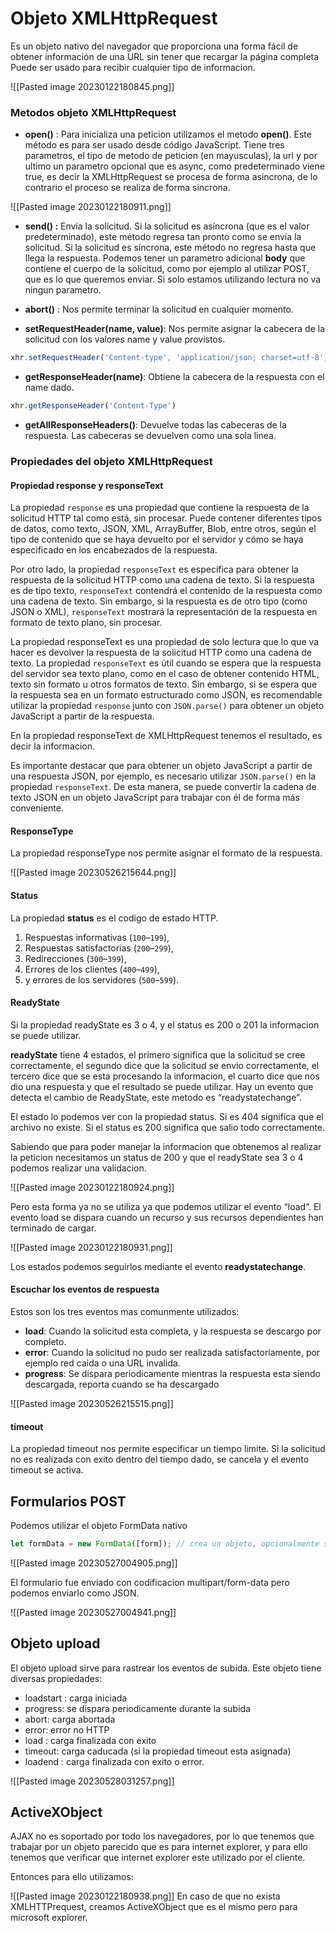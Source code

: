 
# Objeto XMLHttpRequest

Es un objeto nativo del navegador que proporciona una forma fácil de obtener información de una URL sin tener que recargar la página completa Puede ser usado para recibir cualquier tipo de informacion. 

![[Pasted image 20230122180845.png]]

### Metodos objeto XMLHttpRequest

* **open()** : Para inicializa una peticion utilizamos el metodo **open()**. Este método es para ser usado desde código JavaScript. Tiene tres parametros, el tipo de metodo de peticion (en mayusculas), la url y por ultimo un parametro opcional que es async, como predeterminado viene true, es decir la XMLHttpRequest se procesa de forma asincrona, de lo contrario el proceso se realiza de forma sincrona.

![[Pasted image 20230122180911.png]]

* **send() :** Envía la solicitud. Si la solicitud es asíncrona (que es el valor predeterminado), este método regresa tan pronto como se envía la solicitud. Si la solicitud es síncrona, este método no regresa hasta que llega la respuesta. Podemos tener un parametro adicional **body** que contiene el cuerpo de la solicitud, como por ejemplo al utilizar POST, que es lo que queremos enviar. Si solo estamos utilizando lectura no va ningun parametro.

* **abort()** : Nos permite terminar la solicitud en cualquier momento.

* **setRequestHeader(name, value)**: Nos permite asignar la cabecera de la solicitud con los valores name y value provistos.

```js
xhr.setRequestHeader('Content-type', 'application/json; charset=utf-8');
```

* **getResponseHeader(name)**: Obtiene la cabecera de la respuesta con el name dado.

```js
xhr.getResponseHeader('Content-Type')
```

* **getAllResponseHeaders()**: Devuelve todas las cabeceras de la respuesta. Las cabeceras se devuelven como una sola linea.

### Propiedades del objeto XMLHttpRequest

#### Propiedad response y responseText

La propiedad `response` es una propiedad que contiene la respuesta de la solicitud HTTP tal como está, sin procesar. Puede contener diferentes tipos de datos, como texto, JSON, XML, ArrayBuffer, Blob, entre otros, según el tipo de contenido que se haya devuelto por el servidor y cómo se haya especificado en los encabezados de la respuesta.

Por otro lado, la propiedad `responseText` es específica para obtener la respuesta de la solicitud HTTP como una cadena de texto. Si la respuesta es de tipo texto, `responseText` contendrá el contenido de la respuesta como una cadena de texto. Sin embargo, si la respuesta es de otro tipo (como JSON o XML), `responseText` mostrará la representación de la respuesta en formato de texto plano, sin procesar.

La propiedad responseText es una propiedad de solo lectura que lo que va hacer es devolver la respuesta de la solicitud HTTP como una cadena de texto.  La propiedad `responseText` es útil cuando se espera que la respuesta del servidor sea texto plano, como en el caso de obtener contenido HTML, texto sin formato u otros formatos de texto. Sin embargo, si se espera que la respuesta sea en un formato estructurado como JSON, es recomendable utilizar la propiedad `response` junto con `JSON.parse()` para obtener un objeto JavaScript a partir de la respuesta.

En la propiedad responseText de XMLHttpRequest tenemos el resultado, es decir la informacion.  

Es importante destacar que para obtener un objeto JavaScript a partir de una respuesta JSON, por ejemplo, es necesario utilizar `JSON.parse()` en la propiedad `responseText`. De esta manera, se puede convertir la cadena de texto JSON en un objeto JavaScript para trabajar con él de forma más conveniente.

#### ResponseType

La propiedad responseType nos permite asignar el formato de la respuesta.

![[Pasted image 20230526215644.png]]

#### Status

La propiedad **status** es el codigo de estado HTTP.

1. Respuestas informativas (`100`–`199`),
2. Respuestas satisfactorias (`200`–`299`),
3. Redirecciones (`300`–`399`),
4. Errores de los clientes (`400`–`499`),
5. y errores de los servidores (`500`–`599`).

#### ReadyState

Si la propiedad readyState es 3 o 4, y el status es 200 o 201 la informacion se puede utilizar.

**readyState** tiene 4 estados, el primero significa que la solicitud se cree correctamente, el segundo dice que la solicitud se envio correctamente, el tercero dice que se esta procesando la informacion, el cuarto dice que nos dio una respuesta y que el resultado se puede utilizar. Hay un evento que detecta el cambio de ReadyState, este metodo es “readystatechange”.

El estado lo podemos ver con la propiedad status. Si es 404 significa que el archivo no existe. Si el status es 200 significa que salio todo correctamente.

Sabiendo que para poder manejar la informacion que obtenemos al realizar la peticion necesitamos un status de 200 y que el readyState sea 3 o 4 podemos realizar una validacion.

![[Pasted image 20230122180924.png]]

Pero esta forma ya no se utiliza ya que podemos utilizar el evento “load”. El evento load se dispara cuando un recurso y sus recursos dependientes han terminado de cargar.

![[Pasted image 20230122180931.png]]

Los estados podemos seguirlos mediante el evento **readystatechange**.

#### Escuchar los eventos de respuesta

Estos son los tres eventos mas comunmente utilizados:

* **load**: Cuando la solicitud esta completa, y la respuesta se descargo por completo.
* **error**: Cuando la solicitud no pudo ser realizada satisfactoriamente, por ejemplo red caida o una URL invalida.
* **progress**: Se dispara periodicamente mientras la respuesta esta siendo descargada, reporta cuando se ha descargado

![[Pasted image 20230526215515.png]]

#### timeout

La propiedad timeout nos permite especificar un tiempo limite. Si la solicitud no es realizada con exito dentro del tiempo dado, se cancela y el evento timeout se activa.

## Formularios POST

Podemos utilizar el objeto FormData nativo

```js
let formData = new FormData([form]); // crea un objeto, opcionalmente se completa con un <form> formData.append(name, value); // añade un campo
```

![[Pasted image 20230527004905.png]]

El formulario fue enviado con codificacion multipart/form-data pero podemos enviarlo como JSON.

![[Pasted image 20230527004941.png]]

## Objeto upload

El objeto upload sirve para rastrear los eventos de subida. Este objeto tiene diversas propiedades:

* loadstart : carga iniciada
* progress: se dispara periodicamente durante la subida
* abort: carga abortada
* error: error no HTTP
* load : carga finalizada con exito
* timeout: carga caducada (si la propiedad timeout esta asignada)
* loadend : carga finalizada con exito o error.

![[Pasted image 20230528031257.png]]

## ActiveXObject

AJAX no es soportado por todo los navegadores, por lo que tenemos que trabajar por un objeto parecido que es para internet explorer, y para ello tenemos que verificar que internet explorer este utilizado por el cliente.

Entonces para ello utilizamos:

![[Pasted image 20230122180938.png]]
En caso de que no exista XMLHTTPrequest, creamos ActiveXObject que es el mismo pero para microsoft explorer.






